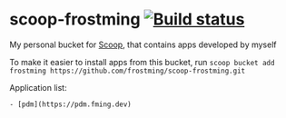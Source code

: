 # scoop-frostming [![Build status](https://ci.appveyor.com/api/projects/status/029wg97af9l3f3v0?svg=true)](https://ci.appveyor.com/project/frostming/scoop-frostming)

My personal bucket for [Scoop](http://scoop.sh), that contains apps developed by myself

To make it easier to install apps from this bucket, run
    `scoop bucket add frostming https://github.com/frostming/scoop-frostming.git`

Application list:

    - [pdm](https://pdm.fming.dev)
